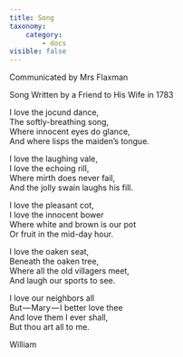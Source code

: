 ```yaml
---
title: Song
taxonomy:
    category:
        - docs
visible: false
---
```


<div class="author">Communicated by Mrs Flaxman</div>

<span class="title">Song Written by a Friend to His Wife in 1783</span>

I love the jocund dance,  
The softly-breathing song,  
Where innocent eyes do glance,  
And where lisps the maiden’s tongue.  
  
I love the laughing vale,  
I love the echoing rill,  
Where mirth does never fail,  
And the jolly swain laughs his fill.  
  
I love the pleasant cot,  
I love the innocent bower  
Where white and brown is our pot  
Or fruit in the mid-day hour.  
  
I love the oaken seat,  
Beneath the oaken tree,  
Where all the old villagers meet,  
And laugh our sports to see.  
  
I love our neighbors all  
But — Mary — I better love thee  
And love them I ever shall,  
But thou art all to me.  
  
William